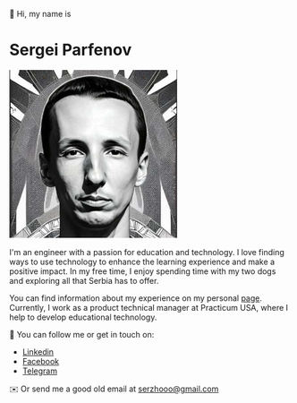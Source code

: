 👋 Hi, my name is

# Sergei Parfenov

<img src="https://github.com/P0rt/P0rt/blob/main/gh-ava.jpg" alt="Black and white portrait." width="300">

I'm an engineer with a passion for education and technology. I love finding ways to use technology to enhance the learning experience and make a positive impact. In my free time, I enjoy spending time with my two dogs and exploring all that Serbia has to offer.

You can find information about my experience on my personal [page](http://p0rt.github.io/resume/). Currently, I work as a product technical manager at Practicum USA, where I help to develop educational technology.


🦄 You can follow me or get in touch on:

- [Linkedin](https://www.linkedin.com/in/sergey-p-721b25171/)
- [Facebook](https://www.facebook.com/Duckambition)
- [Telegram](https://t.me/p00rt)

✉️ Or send me a good old email at [serzhooo@gmail.com](mailto:serzhooo@gmail.com)
